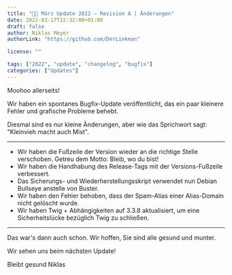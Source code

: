 ```yaml
---
title: "🐄💮 März Update 2022 – Revision A | Änderungen"
date: 2022-03-17T22:32:00+01:00
draft: false
author: Niklas Meyer
authorLink: "https://github.com/DerLinkman"

license: ""

tags: ["2022", "update", "changelog", "bugfix"]
categories: ["Updates"]
---
```


Moohoo allerseits!

Wir haben ein spontanes Bugfix-Update veröffentlicht, das ein paar kleinere Fehler und grafische Probleme behebt.

Diesmal sind es nur kleine Änderungen, aber wie das Sprichwort sagt: "Kleinvieh macht auch Mist".

---

- Wir haben die Fußzeile der Version wieder an die richtige Stelle verschoben. Getreu dem Motto: Bleib, wo du bist!
- Wir haben die Handhabung des Release-Tags mit der Versions-Fußzeile verbessert.
- Das Sicherungs- und Wiederherstellungsskript verwendet nun Debian Bullseye anstelle von Buster.
- Wir haben den Fehler behoben, dass der Spam-Alias einer Alias-Domain nicht gelöscht wurde.
- Wir haben Twig + Abhängigkeiten auf 3.3.8 aktualisiert, um eine Sicherheitslücke bezüglich Twig zu schließen.

---

Das war's dann auch schon. Wir hoffen, Sie sind alle gesund und munter.

Wir sehen uns beim nächsten Update!

Bleibt gesund
Niklas